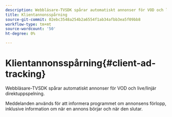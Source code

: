 ```yaml
---
description: Webbläsare-TVSDK spårar automatiskt annonser för VOD och live/linjär direktuppspelning.
title: Klientannonsspårning
source-git-commit: 02ebc3548a254b2a6554f1ab34afbb3ea5f09bb8
workflow-type: tm+mt
source-wordcount: '50'
ht-degree: 0%

---
```


# Klientannonsspårning{#client-ad-tracking}

Webbläsare-TVSDK spårar automatiskt annonser för VOD och live/linjär direktuppspelning.

Meddelanden används för att informera programmet om annonsens förlopp, inklusive information om när en annons börjar och när den slutar.
